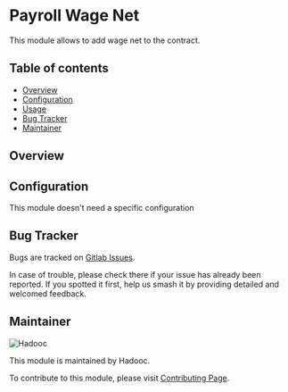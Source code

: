 # Payroll Wage Net

This module allows to add wage net to the contract.

## Table of contents

- [Overview](#overview)
- [Configuration](#configuration)
- [Usage](#usage)
- [Bug Tracker](#bug-tracker)
- [Maintainer](#maintainer)

## Overview

## Configuration

This module doesn't need a specific configuration

## Bug Tracker

Bugs are tracked on [Gitlab Issues](https://gitlab.com/hadooc/odoo/payroll/issues).

In case of trouble, please check there if your issue has already been reported. If you spotted it first, help us smash
it by providing detailed and welcomed feedback.

## Maintainer

![Hadooc](https://hadooc.com/logo)

This module is maintained by Hadooc.

To contribute to this module, please visit [Contributing Page](https://gitlab.com/hadooc/extra/wikis/Contributing).
